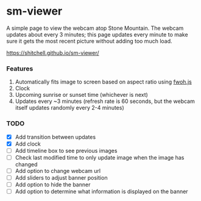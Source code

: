 # sm-viewer

A simple page to view the webcam atop Stone Mountain. The webcam updates about every 3 minutes; this page updates every minute to make sure it gets the most recent picture without adding too much load.

https://shitchell.github.io/sm-viewer/

### Features

1. Automatically fits image to screen based on aspect ratio using [fwoh.js](https://github.com/shitchell/fwoh)
2. Clock
3. Upcoming sunrise or sunset time (whichever is next)
4. Updates every ~3 minutes (refresh rate is 60 seconds, but the webcam itself updates randomly every 2-4 minutes)

### TODO

- [x] Add transition between updates
- [x] Add clock
- [ ] Add timeline box to see previous images
- [ ] Check last modified time to only update image when the image has changed
- [ ] Add option to change webcam url
- [ ] Add sliders to adjust banner position
- [ ] Add option to hide the banner
- [ ] Add option to determine what information is displayed on the banner
